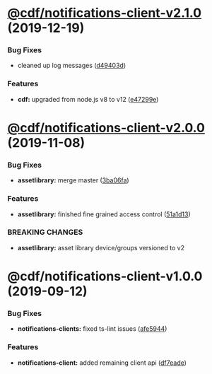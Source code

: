 # [@cdf/notifications-client-v2.1.0](https://git-codecommit.us-west-2.amazonaws.com/v1/repos/cdf-core/compare/@cdf/notifications-client-v2.0.0...@cdf/notifications-client-v2.1.0) (2019-12-19)


### Bug Fixes

* cleaned up log messages ([d49403d](https://git-codecommit.us-west-2.amazonaws.com/v1/repos/cdf-core/commit/d49403d11f3f73ea8c5ce061bfa790ec40cd8c13))


### Features

* **cdf:** upgraded from node.js v8 to v12 ([e47299e](https://git-codecommit.us-west-2.amazonaws.com/v1/repos/cdf-core/commit/e47299ee399acf6554a0845048c4fed99251c2b1))

# [@cdf/notifications-client-v2.0.0](https://git-codecommit.us-west-2.amazonaws.com/v1/repos/cdf-core/compare/@cdf/notifications-client-v1.0.0...@cdf/notifications-client-v2.0.0) (2019-11-08)


### Bug Fixes

* **assetlibrary:** merge master ([3ba06fa](https://git-codecommit.us-west-2.amazonaws.com/v1/repos/cdf-core/commit/3ba06fa9fc5b264ceaed0f97ccf45fab97d57a08))


### Features

* **assetlibrary:** finished fine grained access control ([51a1d13](https://git-codecommit.us-west-2.amazonaws.com/v1/repos/cdf-core/commit/51a1d134ec48be2d62edc575998752ff866230bf))


### BREAKING CHANGES

* **assetlibrary:** asset library device/groups versioned to v2

# @cdf/notifications-client-v1.0.0 (2019-09-12)


### Bug Fixes

* **notifications-clients:** fixed ts-lint issues ([afe5944](https://git-codecommit.us-west-2.amazonaws.com/v1/repos/cdf-core/commit/afe5944))


### Features

* **notifications-client:** added remaining client api ([df7eade](https://git-codecommit.us-west-2.amazonaws.com/v1/repos/cdf-core/commit/df7eade))
